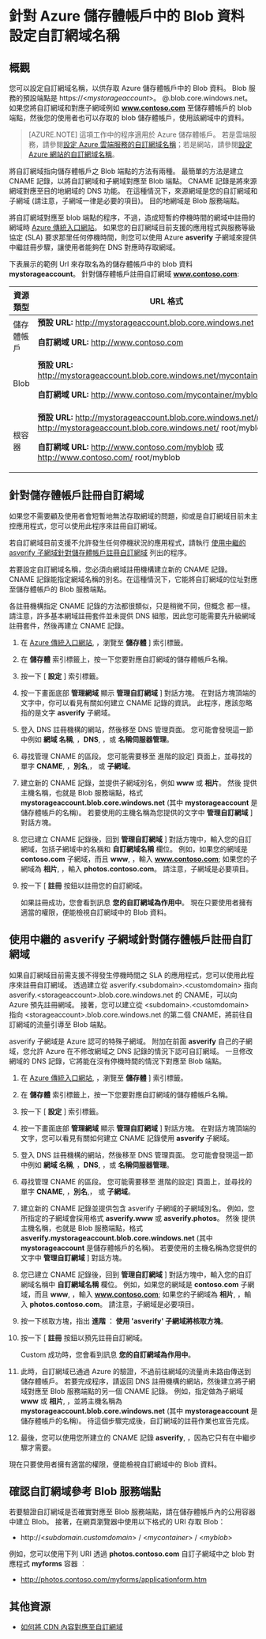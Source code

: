 <properties 
    pageTitle="針對 Azure 儲存體帳戶中的 Blob 資料設定網域名稱 | Microsoft Azure" 
    description="了解如何設定自訂網域名稱，用以存取 Azure 儲存體帳戶中的 Blob 資料。" 
    services="storage" 
    documentationCenter="" 
    authors="tamram" 
    manager="adinah" 
    editor=""/>

<tags 
    ms.service="storage" 
    ms.workload="storage" 
    ms.tgt_pltfrm="na" 
    ms.devlang="na" 
    ms.topic="article" 
    ms.date="09/03/2015" 
    ms.author="tamram"/>


# 針對 Azure 儲存體帳戶中的 Blob 資料設定自訂網域名稱

## 概觀

您可以設定自訂網域名稱，以供存取 Azure 儲存體帳戶中的 Blob 資料。 Blob 服務的預設端點是 https://<*mystorageaccount*>。 <containername>@<storageaccountname>.blob.core.windows.net。 如果您將自訂網域和對應子網域例如 **www.contoso.com** 至儲存體帳戶的 blob 端點，然後您的使用者也可以存取的 blob 儲存體帳戶，使用該網域中的資料。 


> [AZURE.NOTE]  這項工作中的程序適用於 Azure 儲存體帳戶。 若是雲端服務，請參閱<a href = "/develop/net/common-tasks/custom-dns/">設定 Azure 雲端服務的自訂網域名稱</a>；若是網站，請參閱<a href="/develop/net/common-tasks/custom-dns-web-site/">設定 Azure 網站的自訂網域名稱</a>。 

將自訂網域指向儲存體帳戶之 Blob 端點的方法有兩種。 最簡單的方法是建立 CNAME 記錄，以將自訂網域和子網域對應至 Blob 端點。 CNAME 記錄是將來源網域對應至目的地網域的 DNS 功能。 在這種情況下，來源網域是您的自訂網域和子網域 (請注意，子網域一律是必要的項目)。 目的地網域是 Blob 服務端點。

將自訂網域對應至 blob 端點的程序，不過，造成短暫的停機時間的網域中註冊的網域時 [Azure 傳統入口網站](manage.windowsazure.com)。 如果您的自訂網域目前支援的應用程式與服務等級協定 (SLA) 要求那里任何停機時間，則您可以使用 Azure **asverify** 子網域來提供中繼註冊步驟，讓使用者能夠在 DNS 對應時存取網域。

下表展示的範例 Url 來存取名為的儲存體帳戶中的 blob 資料 **mystorageaccount**。 針對儲存體帳戶註冊自訂網域 **www.contoso.com**:

資源類型|URL 格式
---|---
儲存體帳戶|**預設 URL:** http://mystorageaccount.blob.core.windows.net<p>**自訂網域 URL:** http://www.contoso.com</td>
Blob|**預設 URL:** http://mystorageaccount.blob.core.windows.net/mycontainer/myblob<p>**自訂網域 URL:** http://www.contoso.com/mycontainer/myblob
根容器|**預設 URL:** http://mystorageaccount.blob.core.windows.net/myblob 或 http://mystorageaccount.blob.core.windows.net/ root/myblob<p>**自訂網域 URL:** http://www.contoso.com/myblob 或 http://www.contoso.com/ root/myblob

## 針對儲存體帳戶註冊自訂網域

如果您不需要顧及使用者會短暫地無法存取網域的問題，抑或是自訂網域目前未主控應用程式，您可以使用此程序來註冊自訂網域。 

若自訂網域目前支援不允許發生任何停機狀況的應用程式，請執行 <a href="#register-asverify">使用中繼的 asverify 子網域針對儲存體帳戶註冊自訂網域</a> 列出的程序。

若要設定自訂網域名稱，您必須向網域註冊機構建立新的 CNAME 記錄。 CNAME 記錄能指定網域名稱的別名。在這種情況下，它能將自訂網域的位址對應至儲存體帳戶的 Blob 服務端點。

各註冊機構指定 CNAME 記錄的方法都很類似，只是稍微不同，但概念
都一樣。 請注意，許多基本網域註冊套件並未提供 DNS 組態，因此您可能需要先升級網域註冊套件，然後再建立 CNAME 記錄。 

1.  在 [Azure 傳統入口網站](manage.windowsazure.com), ，瀏覽至 **儲存體** ] 索引標籤。

2.  在 **儲存體** 索引標籤上，按一下您要對應自訂網域的儲存體帳戶名稱。

3.  按一下 [ **設定** ] 索引標籤。

4.  按一下畫面底部 **管理網域** 顯示 **管理自訂網域** ] 對話方塊。 在對話方塊頂端的文字中，你可以看見有關如何建立 CNAME 記錄的資訊。 此程序，應該忽略指的是文字 **asverify** 子網域。

5.  登入 DNS 註冊機構的網站，然後移至
    DNS 管理頁面。 您可能會發現這一節中例如 **網域
    名稱**, ，**DNS**, ，或 **名稱伺服器管理**。

6.  尋找管理 CNAME 的區段。 您可能需要移至
    進階的設定] 頁面上，並尋找的單字 **CNAME**, ，**別名**,，
    或 **子網域**。

7.  建立新的 CNAME 記錄，並提供子網域別名，例如 **www** 或 **相片**。 然後
    提供主機名稱，也就是 Blob 服務端點，格式 **mystorageaccount.blob.core.windows.net** (其中 **mystorageaccount** 是儲存體帳戶的名稱)。 若要使用的主機名稱為您提供的文字中 **管理自訂網域** ] 對話方塊。

8.  您已建立 CNAME 記錄後，回到 **管理自訂網域** ] 對話方塊中，輸入您的自訂網域，包括子網域中的名稱和 **自訂網域名稱** 欄位。 例如，如果您的網域是 **contoso.com** 子網域，而且 **www**, ，輸入 **www.contoso.com**; 如果您的子網域為 **相片**, ，輸入 **photos.contoso.com**。 請注意，子網域是必要項目。

9. 按一下 [ **註冊** 按鈕以註冊您的自訂網域。 

    如果註冊成功，您會看到訊息 **您的自訂網域為作用中**。 現在只要使用者擁有適當的權限，便能檢視自訂網域中的 Blob 資料。 

## 使用中繼的 asverify 子網域針對儲存體帳戶註冊自訂網域

如果自訂網域目前需支援不得發生停機時間之 SLA 的應用程式，您可以使用此程序來註冊自訂網域。 透過建立從 asverify.&lt;subdomain&gt;.&lt;customdomain&gt; 指向 asverify.&lt;storageaccount&gt;.blob.core.windows.net 的 CNAME，可以向 Azure 預先註冊網域。 接著，您可以建立從 &lt;subdomain&gt;.&lt;customdomain&gt; 指向 &lt;storageaccount&gt;.blob.core.windows.net 的第二個 CNAME，將前往自訂網域的流量引導至 Blob 端點。

asverify 子網域是 Azure 認可的特殊子網域。 附加在前面 **asverify** 自己的子網域，您允許 Azure 在不修改網域之 DNS 記錄的情況下認可自訂網域。 一旦修改網域的 DNS 記錄，它將能在沒有停機時間的情況下對應至 Blob 端點。

1.  在 [Azure 傳統入口網站](manage.windowsazure.com), ，瀏覽至 **儲存體** ] 索引標籤。

2.  在 **儲存體** 索引標籤上，按一下您要對應自訂網域的儲存體帳戶名稱。

3.  按一下 [ **設定** ] 索引標籤。

4.  按一下畫面底部 **管理網域** 顯示 **管理自訂網域** ] 對話方塊。 在對話方塊頂端的文字，您可以看見有關如何建立 CNAME 記錄使用 **asverify** 子網域。

5.  登入 DNS 註冊機構的網站，然後移至
    DNS 管理頁面。 您可能會發現這一節中例如 **網域
    名稱**, ，**DNS**, ，或 **名稱伺服器管理**。

6.  尋找管理 CNAME 的區段。 您可能需要移至
    進階的設定] 頁面上，並尋找的單字 **CNAME**, ，**別名**,，
    或 **子網域**。

7.  建立新的 CNAME 記錄並提供包含 asverify 子網域的子網域別名。 例如，您所指定的子網域會採用格式 **asverify.www** 或 **asverify.photos**。 然後
    提供主機名稱，也就是 Blob 服務端點，格式 **asverify.mystorageaccount.blob.core.windows.net** (其中 **mystorageaccount** 是儲存體帳戶的名稱)。 若要使用的主機名稱為您提供的文字中 **管理自訂網域** ] 對話方塊。

8.  您已建立 CNAME 記錄後，回到 **管理自訂網域** ] 對話方塊中，輸入您的自訂網域名稱中 **自訂網域名稱** 欄位。 例如，如果您的網域是 **contoso.com** 子網域，而且 **www**, ，輸入 **www.contoso.com**; 如果您的子網域為 **相片**, ，輸入 **photos.contoso.com**。 請注意，子網域是必要項目。

9.  按一下核取方塊，指出 **進階 ︰ 使用 'asverify' 子網域將核取方塊**。 

10. 按一下 [ **註冊** 按鈕以預先註冊自訂網域。 

    Custom 成功時，您會看到訊息 **您的自訂網域為作用中**。 

11. 此時，自訂網域已通過 Azure 的驗證，不過前往網域的流量尚未路由傳送到儲存體帳戶。 若要完成程序，請返回 DNS 註冊機構的網站，然後建立將子網域對應至 Blob 服務端點的另一個 CNAME 記錄。 例如，指定做為子網域 **www** 或 **相片**, ，並將主機名稱為 **mystorageaccount.blob.core.windows.net** (其中 **mystorageaccount** 是儲存體帳戶的名稱)。 待這個步驟完成後，自訂網域的註冊作業也宣告完成。

12. 最後，您可以使用您所建立的 CNAME 記錄 **asverify**, ，因為它只有在中繼步驟才需要。

現在只要使用者擁有適當的權限，便能檢視自訂網域中的 Blob 資料。

## 確認自訂網域參考 Blob 服務端點

若要驗證自訂網域是否確實對應至 Blob 服務端點，請在儲存體帳戶內的公用容器中建立 Blob。 接著，在網頁瀏覽器中使用以下格式的 URI 存取 Blob：

-   http://<*subdomain.customdomain*> / <*mycontainer*> / <*myblob*>

例如，您可以使用下列 URI 透過
**photos.contoso.com** 自訂子網域中之 blob 對應程式
**myforms** 容器 ︰

-   http://photos.contoso.com/myforms/applicationform.htm

## 其他資源

-   <a href="http://msdn.microsoft.com/library/azure/gg680307.aspx">如何將 CDN 內容對應至自訂網域</a>
 



